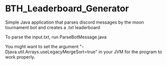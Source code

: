 # BTH_Leaderboard_Generator
Simple Java application that parses discord messages by the moon tournament bot and creates a .txt leaderboard

To parse the input.txt, run ParseBotMessage.java

You might want to set the argument "-Djava.util.Arrays.useLegacyMergeSort=true" in your JVM for the program to work properly.
